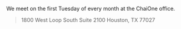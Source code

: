 We meet on the first Tuesday of every month at the ChaiOne office.
> 1800 West Loop South
> Suite 2100
> Houston, TX 77027
